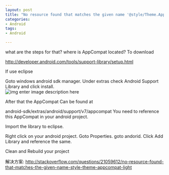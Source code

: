```yaml
---
layout: post
title: "No resource found that matches the given name '@style/Theme.AppCompat.Light'"
categories:
- Android
tags:
- Android

---
```


what are the steps for that? where is AppCompat located?
To download

http://developer.android.com/tools/support-library/setup.html

If use eclipse

Goto windows android sdk manager. Under extras check Android Support Library and click install.  
![img](http://i.stack.imgur.com/vghlq.png)
enter image description here

After that the AppCompat Can be found at

android-sdk/extras/android/support/v7/appcompat
You need to reference this AppCompat in your android project.

Import the library to eclipse.

Right click on your android project. Goto Properties. goto andorid. Click Add Library and reference the same.

Clean and Rebuild your project

解决方案:
<http://stackoverflow.com/questions/21059612/no-resource-found-that-matches-the-given-name-style-theme-appcompat-light>

